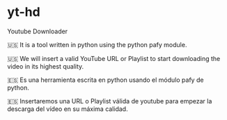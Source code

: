 # yt-hd
Youtube Downloader 

:us: It is a tool written in python using the python pafy module.

:us: We will insert a valid YouTube URL or Playlist to start downloading the video in its highest quality.

:es: Es una herramienta escrita en python usando el módulo pafy de python.

:es: Insertaremos una URL o Playlist válida de youtube para empezar la descarga del vídeo en su máxima calidad.
